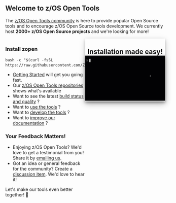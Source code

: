 ## Welcome to z/OS Open Tools

The [z/OS Open Tools community](https://github.com/ZOSOpenTools/meta/discussions) is here to provide popular Open Source tools and to encourage z/OS Open Source tools development. 
We currently host **2000+ z/OS Open Source projects** and we're looking for more! 

<section class="layout">
<div style="float: right; box-shadow: 0 4px 8px 0 rgba(0, 0, 0, 0.2), 0 6px 20px 0 rgba(0, 0, 0, 0.19); width: 50%">
 <h2 align="center" style="margin-bottom:0px; padding-bottom:0px;">Installation made easy!</h2>
 <img src="images/demo.gif"  style="box-shadow: 0 4px 8px 0 rgba(0, 0, 0, 0.2), 0 6px 20px 0 rgba(0, 0, 0, 0.19);" />
</div>
<div class="grow1" style="float: left; width: 50%">

### Install zopen
```
bash -c "$(curl -fsSL https://raw.githubusercontent.com/ZOSOpenTools/meta/HEAD/tools/zopen_install.sh)"
```

* [Getting Started](/Guides/QuickStart.md) will get you going fast.
* Our [z/OS Open Tools repositories](https://github.com/ZOSOpenTools) shows what's available
* Want to see the latest [build status and quality](Guides/../Latest.md) ?
* Want to [use the tools](/Guides/ThePackageManager.md) ?
* Want to [develop the tools](/Guides/developing.md) ?
* Want to [improve our documentation](./UpdateDocs.md) ?

### Your Feedback Matters!

* Enjoying z/OS Open Tools? We'd love to get a testimonial from you! Share it by [emailing us](mailto:fultonm@ca.ibm.com).
* Got an idea or general feedback for the community? Create a [discussion item](https://github.com/orgs/ZOSOpenTools/discussions). We'd love to hear it!

Let's make our tools even better together! 🌟

</div>
</section>

